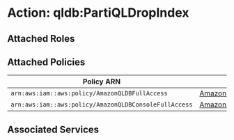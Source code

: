 # Action: qldb:PartiQLDropIndex

## Attached Roles

## Attached Policies

| Policy ARN | Policy Name |
|------------|-------------|
| `arn:aws:iam::aws:policy/AmazonQLDBFullAccess` | [AmazonQLDBFullAccess](../policies.md#amazonqldbfullaccess) |
| `arn:aws:iam::aws:policy/AmazonQLDBConsoleFullAccess` | [AmazonQLDBConsoleFullAccess](../policies.md#amazonqldbconsolefullaccess) |

## Associated Services

